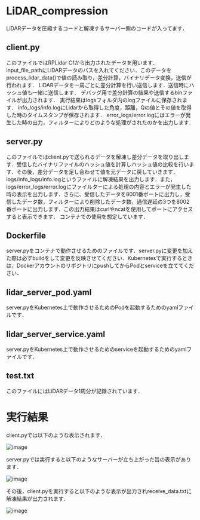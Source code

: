 # LiDAR_compression
LiDARデータを圧縮するコードと解凍するサーバー側のコードが入ってます．

##  client.py
このファイルではRPLidar C1から出力されたデータを用います．
input_file_pathにLiDARデータのパスを入れてください．このデータをprocess_lidar_data()で値の読み取り，差分計算，バイナリデータ変換，送信が行われます．
LiDARデータを一周ごとに差分計算を行い送信します．送信時にハッシュ値も一緒に送信します．
デバッグ用で差分計算の結果や送信するbinファイルが出力されます．
実行結果はlogsフォルダ内のlogファイルに保存されます．
info_logs/info.logにLidarから取得した角度，距離，Qの値とその値を取得した時のタイムスタンプが保存されます．
error_logs/error.logにはエラーが発生した時の出力，フィルターによりどのような処理がされたのかを出力します．

## server.py
このファイルではclient.pyで送られるデータを解凍し差分データを取り出します．受信したバイナリファイルのハッシュ値を計算しハッシュ値の比較を行います．その後，差分データを足し合わせて値を元データに戻していきます．
logs/info_logs/info.logというファイルに解凍結果を出力します．また，logs/error_logs/error.logにファイルターによる処理の内容とエラーが発生した時の表示を出力します．さらに、受信したデータを8001番ポートに出力し，受信したデータ数，フィルターにより削除したデータ数，通信遅延の3つを8002番ポートに出力します．この出力結果はcurlやncatを使用してポートにアクセスすると表示できます．
コンテナでの使用を想定しています．

## Dockerfile
server.pyをコンテナで動作させるためのファイルです．server.pyに変更を加えた際は必ずbuildをして変更を反映させてください．Kubernetesで実行するときは，DockerアカウントのリポジトリにpushしてからPodとserviceを立ててください．

## lidar_server_pod.yaml
server.pyをKubernetes上で動作させるためのPodを起動するためのyamlファイルです．

## lidar_server_service.yaml
server.pyをKubernetes上で動作させるためのserviceを起動するためのyamlファイルです．

## test.txt
このファイルにはLiDARデータ1周分が記録されています．

# 実行結果
client.pyでは以下のような表示されます．

![image](https://github.com/user-attachments/assets/591c14ee-22e7-46e3-8a91-924db612436f)


server.pyでは実行すると以下のようなサーバーが立ち上がった旨の表示があります．

![image](https://github.com/user-attachments/assets/bf2ca20b-dd2f-4531-b434-ee08a2bdc1b7)

その後，client.pyを実行すると以下のような表示が出力されreceive_data.txtに解凍結果が出力されます．  

![image](https://github.com/user-attachments/assets/e45751ee-65c5-423f-999d-ce7266029efc)

